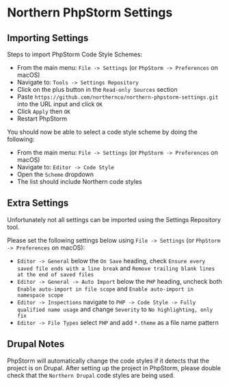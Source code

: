 # Northern PhpStorm Settings

## Importing Settings

Steps to import PhpStorm Code Style Schemes:

- From the main menu: `File -> Settings` (or `PhpStorm -> Preferences` on macOS)
- Navigate to: `Tools -> Settings Repository`
- Click on the plus button in the `Read-only Sources` section
- Paste `https://github.com/northernco/northern-phpstorm-settings.git` into the URL input and click `OK`
- Click `Apply` then `OK`
- Restart PhpStorm

You should now be able to select a code style scheme by doing the following:

- From the main menu: `File -> Settings` (or `PhpStorm -> Preferences` on macOS)
- Navigate to: `Editor -> Code Style`
- Open the `Scheme` dropdown
- The list should include Northern code styles

## Extra Settings

Unfortunately not all settings can be imported using the Settings Repository tool. 

Please set the following settings below using `File -> Settings` (or `PhpStorm -> Preferences` on macOS):
- `Editor -> General` below the `On Save` heading, check `Ensure every saved file ends with a line break` and `Remove trailing blank lines at the end of saved files`
- `Editor -> General -> Auto Import` below the `PHP` heading, uncheck both `Enable auto-import in file scope` and `Enable auto-import in namespace scope`
- `Editor -> Inspections` navigate to `PHP -> Code Style -> Fully qualified name usage` and change `Severity` to `No highlighting, only fix`
- `Editor -> File Types` select `PHP` and add `*.theme` as a file name pattern

## Drupal Notes

PhpStorm will automatically change the code styles if it detects that the project is on Drupal.
After setting up the project in PhpStorm, please double check that the `Northern Drupal` code styles are being used.
